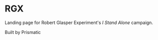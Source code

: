 RGX
===

Landing page for Robert Glasper Experiment's <em>I Stand Alone</em> campaign.

Built by Prismatic
